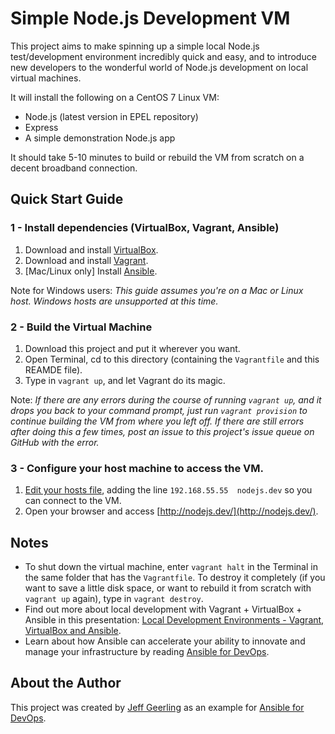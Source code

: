 # Simple Node.js Development VM

This project aims to make spinning up a simple local Node.js test/development environment incredibly quick and easy, and to introduce new developers to the wonderful world of Node.js development on local virtual machines.

It will install the following on a CentOS 7 Linux VM:

  - Node.js (latest version in EPEL repository)
  - Express
  - A simple demonstration Node.js app

It should take 5-10 minutes to build or rebuild the VM from scratch on a decent broadband connection.

## Quick Start Guide

### 1 - Install dependencies (VirtualBox, Vagrant, Ansible)

  1. Download and install [VirtualBox](https://www.virtualbox.org/wiki/Downloads).
  2. Download and install [Vagrant](http://www.vagrantup.com/downloads.html).
  3. [Mac/Linux only] Install [Ansible](http://docs.ansible.com/intro_installation.html).

Note for Windows users: *This guide assumes you're on a Mac or Linux host. Windows hosts are unsupported at this time.*

### 2 - Build the Virtual Machine

  1. Download this project and put it wherever you want.
  2. Open Terminal, cd to this directory (containing the `Vagrantfile` and this REAMDE file).
  3. Type in `vagrant up`, and let Vagrant do its magic.

Note: *If there are any errors during the course of running `vagrant up`, and it drops you back to your command prompt, just run `vagrant provision` to continue building the VM from where you left off. If there are still errors after doing this a few times, post an issue to this project's issue queue on GitHub with the error.*

### 3 - Configure your host machine to access the VM.

  1. [Edit your hosts file](http://www.rackspace.com/knowledge_center/article/how-do-i-modify-my-hosts-file), adding the line `192.168.55.55  nodejs.dev` so you can connect to the VM.
  2. Open your browser and access [http://nodejs.dev/](http://nodejs.dev/).

## Notes

  - To shut down the virtual machine, enter `vagrant halt` in the Terminal in the same folder that has the `Vagrantfile`. To destroy it completely (if you want to save a little disk space, or want to rebuild it from scratch with `vagrant up` again), type in `vagrant destroy`.
  - Find out more about local development with Vagrant + VirtualBox + Ansible in this presentation: [Local Development Environments - Vagrant, VirtualBox and Ansible](http://www.slideshare.net/geerlingguy/local-development-on-virtual-machines-vagrant-virtualbox-and-ansible).
  - Learn about how Ansible can accelerate your ability to innovate and manage your infrastructure by reading [Ansible for DevOps](https://leanpub.com/ansible-for-devops).

## About the Author

This project was created by [Jeff Geerling](http://jeffgeerling.com/) as an example for [Ansible for DevOps](https://leanpub.com/ansible-for-devops).

